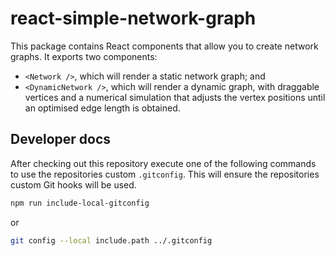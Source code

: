 # react-simple-network-graph

This package contains React components that allow you to create network graphs.
It exports two components:

- `<Network />`, which will render a static network graph; and
- `<DynamicNetwork />`, which will render a dynamic graph, with draggable vertices and a numerical simulation that adjusts the vertex positions until an optimised edge length is obtained.

## Developer docs

After checking out this repository execute one of the following commands to use the repositories custom `.gitconfig`.
This will ensure the repositories custom Git hooks will be used.

```sh
npm run include-local-gitconfig
```

or

```sh
git config --local include.path ../.gitconfig
```
